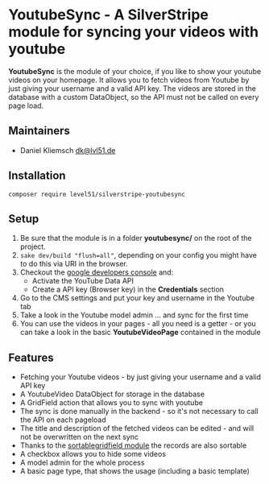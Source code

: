 # YoutubeSync - A SilverStripe module for syncing your videos with youtube
**YoutubeSync** is the module of your choice, if you like to show your youtube videos on your homepage. It allows you to fetch videos from Youtube by just giving your username and a valid API key. The videos are stored in the database with a custom DataObject, so the API must not be called on every page load. 

## Maintainers

- Daniel Kliemsch <dk@lvl51.de>

## Installation

```
composer require level51/silverstripe-youtubesync 
```


## Setup

1. Be sure that the module is in a folder **youtubesync/** on the root of the project.
2. <code>sake dev/build "flush=all"</code>, depending on your config you might have to do this via URI in the browser.
3. Checkout the [google developers console](https://console.developers.google.com) and:
    * Activate the YouTube Data API
    * Create a API key (Browser key) in the **Credentials** section
4. Go to the CMS settings and put your key and username in the Youtube tab
5. Take a look in the Youtube model admin ... and sync for the first time
6. You can use the videos in your pages - all you need is a getter - or you can take a look in the basic **YoutubeVideoPage** contained in the module

## Features

* Fetching your Youtube videos - by just giving your username and a valid API key
* A YoutubeVideo DataObject for storage in the database
* A GridField action that allows you to sync with youtube
* The sync is done manually in the backend - so it's not necessary to call the API on each pageload
* The title and description of the fetched videos can be edited - and will not be overwritten on the next sync
* Thanks to the [sortablegridfield module](https://github.com/UndefinedOffset/SortableGridField) the records are also sortable
* A checkbox allows you to hide some videos
* A model admin for the whole process
* A basic page type, that shows the usage (including a basic template)


